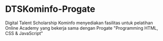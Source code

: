 # DTSKominfo-Progate
Digital Talent Scholarship Kominfo menyediakan fasilitas untuk pelatihan Online Academy yang bekerja sama dengan Progate "Programming HTML, CSS &amp; JavaScript"
